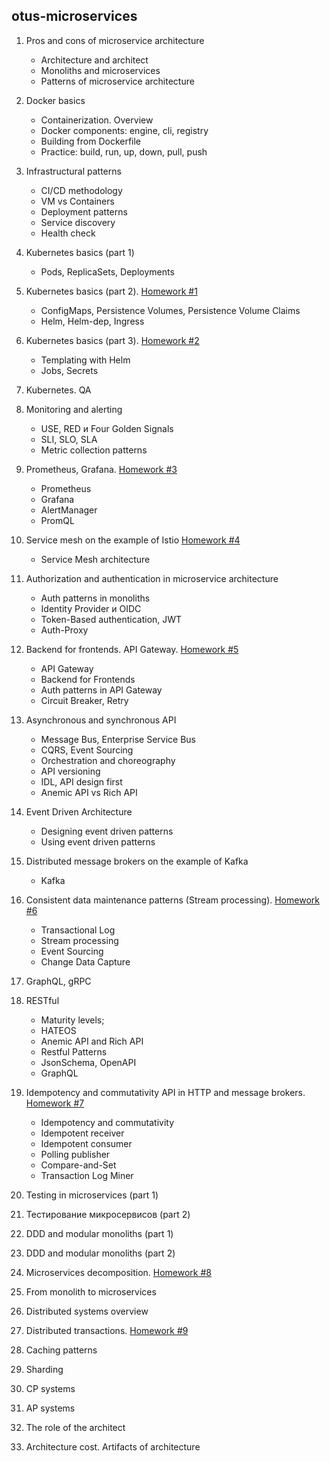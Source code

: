 ## otus-microservices

1. Pros and cons of microservice architecture
    * Architecture and architect
    * Monoliths and microservices
    * Patterns of microservice architecture
    

2. Docker basics
   * Containerization. Overview
   * Docker components: engine, cli, registry
   * Building from Dockerfile
   * Practice: build, run, up, down, pull, push
    

3. Infrastructural patterns
   * CI/CD methodology
   * VM vs Containers
   * Deployment patterns
   * Service discovery 
   * Health check


4. Kubernetes basics (part 1)
   * Pods, ReplicaSets, Deployments


5. Kubernetes basics (part 2). [Homework #1](https://github.com/khaydarov/otus-microservices/tree/main/hw01)
   * ConfigMaps, Persistence Volumes, Persistence Volume Claims
   * Helm, Helm-dep, Ingress 


6. Kubernetes basics (part 3). [Homework #2](https://github.com/khaydarov/otus-microservices/tree/main/hw02)
   * Templating with Helm
   * Jobs, Secrets


7. Kubernetes. QA
8. Monitoring and alerting
   * USE, RED и Four Golden Signals
   * SLI, SLO, SLA
   * Metric collection patterns
    

9. Prometheus, Grafana. [Homework #3](https://github.com/khaydarov/otus-microservices/tree/main/hw03)
   * Prometheus
   * Grafana
   * AlertManager
   * PromQL 
    

10. Service mesh on the example of Istio [Homework #4](https://github.com/khaydarov/otus-microservices/tree/main/hw04)
    * Service Mesh architecture


11. Authorization and authentication in microservice architecture
    * Auth patterns in monoliths
    * Identity Provider и OIDC
    * Token-Based authentication, JWT
    * Auth-Proxy
    

12. Backend for frontends. API Gateway. [Homework #5](https://github.com/khaydarov/otus-microservices/tree/main/hw05)
    * API Gateway
    * Backend for Frontends
    * Auth patterns in API Gateway
    * Circuit Breaker, Retry


13. Asynchronous and synchronous API
    * Message Bus, Enterprise Service Bus
    * CQRS, Event Sourcing  
    * Orchestration and choreography
    * API versioning
    * IDL, API design first
    * Anemic API vs Rich API


14. Event Driven Architecture
    * Designing event driven patterns
    * Using event driven patterns


15. Distributed message brokers on the example of Kafka
    * Kafka    


16. Consistent data maintenance patterns (Stream processing). [Homework #6](https://github.com/khaydarov/otus-microservices/tree/main/hw06)
    * Transactional Log
    * Stream processing
    * Event Sourcing
    * Change Data Capture


17. GraphQL, gRPC
18. RESTful
    * Maturity levels;
    * HATEOS  
    * Anemic API and Rich API
    * Restful Patterns
    * JsonSchema, OpenAPI
    * GraphQL


19. Idempotency and commutativity API in HTTP and message brokers. [Homework #7](https://github.com/khaydarov/otus-microservices/tree/main/hw07)
    * Idempotency and commutativity
    * Idempotent receiver
    * Idempotent consumer
    * Polling publisher
    * Compare-and-Set
    * Transaction Log Miner
    

20. Testing in microservices (part 1)
21. Тестирование микросервисов (part 2)
22. DDD and modular monoliths (part 1)
23. DDD and modular monoliths (part 2)
24. Microservices decomposition. [Homework #8](https://github.com/khaydarov/otus-microservices/tree/main/hw08)
25. From monolith to microservices
26. Distributed systems overview
27. Distributed transactions. [Homework #9](https://github.com/khaydarov/otus-microservices/tree/main/hw09)
28. Caching patterns
29. Sharding
30. CP systems
31. AP systems
32. The role of the architect
33. Architecture cost. Artifacts of architecture
